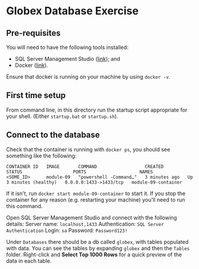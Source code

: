 # Globex Database Exercise

## Pre-requisites

You will need to have the following tools installed:

- SQL Server Management Studio ([link](https://docs.microsoft.com/en-us/sql/ssms/download-sql-server-management-studio-ssms)); and
- Docker ([link](https://www.docker.com/products/docker-desktop)).

Ensure that docker is running on your machine by using `docker -v`.

## First time setup

From command line, in this directory run the startup script appropriate for your shell. (Either `startup.bat` or `startup.sh`).

## Connect to the database

Check that the container is running with `docker ps`, you should see something like the following:

```
CONTAINER ID   IMAGE       COMMAND                  CREATED         STATUS                   PORTS                    NAMES
<SOME_ID>      module-09   "powershell -Command…"   3 minutes ago   Up 3 minutes (healthy)   0.0.0.0:1433->1433/tcp   module-09-container
```

If it isn't, run `docker start module-09-container` to start it. If you stop the container for any reason (e.g. restarting your machine) you'll need to run this command.

Open SQL Server Management Studio and connect with the following details:
Server name: `localhost,1433`
Authentication: `SQL Server Authentication`
Login: `sa`
Password: `Password123!`

Under `Databases` there should be a db called `globex`, with tables populated with data. You can see the tables by expanding `globex` and then the `Tables` folder. Right-click and **Select Top 1000 Rows** for a quick preview of the data in each table.
